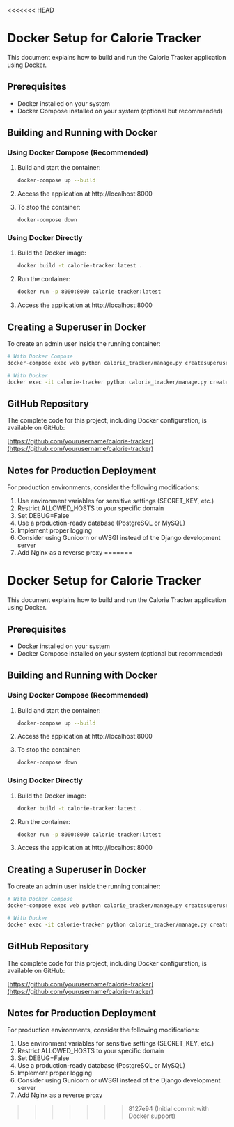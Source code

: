 <<<<<<< HEAD
# Docker Setup for Calorie Tracker

This document explains how to build and run the Calorie Tracker application using Docker.

## Prerequisites

- Docker installed on your system
- Docker Compose installed on your system (optional but recommended)

## Building and Running with Docker

### Using Docker Compose (Recommended)

1. Build and start the container:
   ```bash
   docker-compose up --build
   ```

2. Access the application at http://localhost:8000

3. To stop the container:
   ```bash
   docker-compose down
   ```

### Using Docker Directly

1. Build the Docker image:
   ```bash
   docker build -t calorie-tracker:latest .
   ```

2. Run the container:
   ```bash
   docker run -p 8000:8000 calorie-tracker:latest
   ```

3. Access the application at http://localhost:8000

## Creating a Superuser in Docker

To create an admin user inside the running container:

```bash
# With Docker Compose
docker-compose exec web python calorie_tracker/manage.py createsuperuser

# With Docker
docker exec -it calorie-tracker python calorie_tracker/manage.py createsuperuser
```

## GitHub Repository

The complete code for this project, including Docker configuration, is available on GitHub:

[https://github.com/yourusername/calorie-tracker](https://github.com/yourusername/calorie-tracker)

## Notes for Production Deployment

For production environments, consider the following modifications:

1. Use environment variables for sensitive settings (SECRET_KEY, etc.)
2. Restrict ALLOWED_HOSTS to your specific domain
3. Set DEBUG=False
4. Use a production-ready database (PostgreSQL or MySQL)
5. Implement proper logging
6. Consider using Gunicorn or uWSGI instead of the Django development server
7. Add Nginx as a reverse proxy
=======
# Docker Setup for Calorie Tracker

This document explains how to build and run the Calorie Tracker application using Docker.

## Prerequisites

- Docker installed on your system
- Docker Compose installed on your system (optional but recommended)

## Building and Running with Docker

### Using Docker Compose (Recommended)

1. Build and start the container:
   ```bash
   docker-compose up --build
   ```

2. Access the application at http://localhost:8000

3. To stop the container:
   ```bash
   docker-compose down
   ```

### Using Docker Directly

1. Build the Docker image:
   ```bash
   docker build -t calorie-tracker:latest .
   ```

2. Run the container:
   ```bash
   docker run -p 8000:8000 calorie-tracker:latest
   ```

3. Access the application at http://localhost:8000

## Creating a Superuser in Docker

To create an admin user inside the running container:

```bash
# With Docker Compose
docker-compose exec web python calorie_tracker/manage.py createsuperuser

# With Docker
docker exec -it calorie-tracker python calorie_tracker/manage.py createsuperuser
```

## GitHub Repository

The complete code for this project, including Docker configuration, is available on GitHub:

[https://github.com/yourusername/calorie-tracker](https://github.com/yourusername/calorie-tracker)

## Notes for Production Deployment

For production environments, consider the following modifications:

1. Use environment variables for sensitive settings (SECRET_KEY, etc.)
2. Restrict ALLOWED_HOSTS to your specific domain
3. Set DEBUG=False
4. Use a production-ready database (PostgreSQL or MySQL)
5. Implement proper logging
6. Consider using Gunicorn or uWSGI instead of the Django development server
7. Add Nginx as a reverse proxy
>>>>>>> 8127e94 (Initial commit with Docker support)
